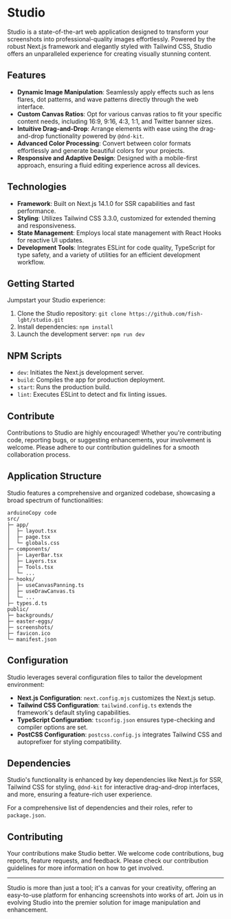 # Studio

Studio is a state-of-the-art web application designed to transform your screenshots into professional-quality images effortlessly. Powered by the robust Next.js framework and elegantly styled with Tailwind CSS, Studio offers an unparalleled experience for creating visually stunning content.

## Features

* **Dynamic Image Manipulation**: Seamlessly apply effects such as lens flares, dot patterns, and wave patterns directly through the web interface.
* **Custom Canvas Ratios**: Opt for various canvas ratios to fit your specific content needs, including 16:9, 9:16, 4:3, 1:1, and Twitter banner sizes.
* **Intuitive Drag-and-Drop**: Arrange elements with ease using the drag-and-drop functionality powered by `@dnd-kit`.
* **Advanced Color Processing**: Convert between color formats effortlessly and generate beautiful colors for your projects.
* **Responsive and Adaptive Design**: Designed with a mobile-first approach, ensuring a fluid editing experience across all devices.

## Technologies

* **Framework**: Built on Next.js 14.1.0 for SSR capabilities and fast performance.
* **Styling**: Utilizes Tailwind CSS 3.3.0, customized for extended theming and responsiveness.
* **State Management**: Employs local state management with React Hooks for reactive UI updates.
* **Development Tools**: Integrates ESLint for code quality, TypeScript for type safety, and a variety of utilities for an efficient development workflow.

## Getting Started

Jumpstart your Studio experience:

1. Clone the Studio repository: `git clone https://github.com/fish-lgbt/studio.git`
2. Install dependencies: `npm install`
3. Launch the development server: `npm run dev`

## NPM Scripts

* `dev`: Initiates the Next.js development server.
* `build`: Compiles the app for production deployment.
* `start`: Runs the production build.
* `lint`: Executes ESLint to detect and fix linting issues.

## Contribute

Contributions to Studio are highly encouraged! Whether you're contributing code, reporting bugs, or suggesting enhancements, your involvement is welcome. Please adhere to our contribution guidelines for a smooth collaboration process.

## Application Structure

Studio features a comprehensive and organized codebase, showcasing a broad spectrum of functionalities:

```
arduinoCopy code
src/
├─ app/
│  ├─ layout.tsx
│  ├─ page.tsx
│  └─ globals.css
├─ components/
│  ├─ LayerBar.tsx
│  ├─ Layers.tsx
│  ├─ Tools.tsx
│  └─ ...
├─ hooks/
│  ├─ useCanvasPanning.ts
│  ├─ useDrawCanvas.ts
│  └─ ...
├─ types.d.ts
public/
├─ backgrounds/
├─ easter-eggs/
├─ screenshots/
├─ favicon.ico
└─ manifest.json
```

## Configuration

Studio leverages several configuration files to tailor the development environment:

* **Next.js Configuration**: `next.config.mjs` customizes the Next.js setup.
* **Tailwind CSS Configuration**: `tailwind.config.ts` extends the framework's default styling capabilities.
* **TypeScript Configuration**: `tsconfig.json` ensures type-checking and compiler options are set.
* **PostCSS Configuration**: `postcss.config.js` integrates Tailwind CSS and autoprefixer for styling compatibility.

## Dependencies

Studio's functionality is enhanced by key dependencies like Next.js for SSR, Tailwind CSS for styling, `@dnd-kit` for interactive drag-and-drop interfaces, and more, ensuring a feature-rich user experience.

For a comprehensive list of dependencies and their roles, refer to `package.json`.

## Contributing

Your contributions make Studio better. We welcome code contributions, bug reports, feature requests, and feedback. Please check our contribution guidelines for more information on how to get involved.

- - -

Studio is more than just a tool; it's a canvas for your creativity, offering an easy-to-use platform for enhancing screenshots into works of art. Join us in evolving Studio into the premier solution for image manipulation and enhancement.
